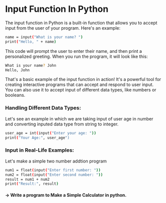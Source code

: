 
# Input Function In Python

The input function in Python is a built-in function that allows you to accept input from the user of your program. Here's an example:

```bash
name = input("What is your name? ")
print("Hello, " + name)
```

This code will prompt the user to enter their name, and then print a personalized greeting. When you run the program, it will look like this:

```bash
What is your name? John
Hello, John
```

That's a basic example of the input function in action! It's a powerful tool for creating interactive programs that can accept and respond to user input. You can also use it to accept input of different data types, like numbers or booleans.

### Handling Different Data Types:
Let's see an example in which we are taking input of user age in number and converting inputed data type from string to integer.

```bash
user_age = int(input("Enter your age: "))
print("Your Age:", user_age")
```

### Input in Real-Life Examples:

Let's make a simple two number addtion program

```bash
num1 = float(input("Enter first number: "))
num2 = float(input("Enter second number: "))
result = num1 + num2
print("Result:", result)
```

#### -> Write a program to Make a Simple Calculator in python.
